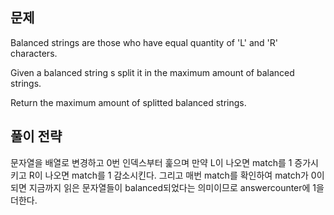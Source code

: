 ## 문제
Balanced strings are those who have equal quantity of 'L' and 'R' characters.

Given a balanced string s split it in the maximum amount of balanced strings.

Return the maximum amount of splitted balanced strings.

## 풀이 전략
문자열을 배열로 변경하고 0번 인덱스부터 훑으며 만약 L이 나오면 match를 1 증가시키고 R이 나오면 match를 1 감소시킨다.
그리고 매번 match를 확인하여 match가 0이 되면 지금까지 읽은 문자열들이 balanced되었다는 의미이므로 answercounter에 1을 더한다.
